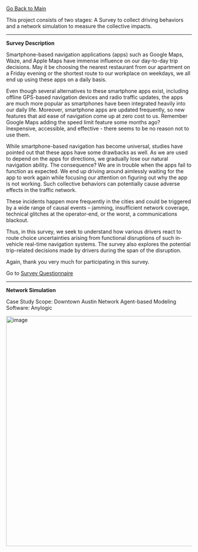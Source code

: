 [Go Back to Main](https://trinhshub.github.io/)

This project consists of two stages: A Survey to collect driving behaviors and a network simulation to measure the collective impacts.

***

**Survey Description**

Smartphone-based navigation applications (apps) such as Google Maps, Waze, and Apple Maps have immense influence on our day-to-day trip decisions. May it be choosing the nearest restaurant from our apartment on a Friday evening or the shortest route to our workplace on weekdays, we all end up using these apps on a daily basis.
 
Even though several alternatives to these smartphone apps exist, including offline GPS-based navigation devices and radio traffic updates, the apps are much more popular as smartphones have been integrated heavily into our daily life. Moreover, smartphone apps are updated frequently, so new features that aid ease of navigation come up at zero cost to us. Remember Google Maps adding the speed limit feature some months ago? Inexpensive, accessible, and effective - there seems to be no reason not to use them.
 
While smartphone-based navigation has become universal, studies have pointed out that these apps have some drawbacks as well. As we are used to depend on the apps for directions, we gradually lose our natural navigation ability. The consequence? We are in trouble when the apps fail to function as expected. We end up driving around aimlessly waiting for the app to work again while focusing our attention on figuring out why the app is not working. Such collective behaviors can potentially cause adverse effects in the traffic network.
 
These incidents happen more frequently in the cities and could be triggered by a wide range of causal events – jamming, insufficient network coverage, technical glitches at the operator-end, or the worst, a communications blackout.
 
Thus, in this survey, we seek to understand how various drivers react to route choice uncertainties arising from functional disruptions of such in-vehicle real-time navigation systems. The survey also explores the potential trip-related decisions made by drivers during the span of the disruption.
 
Again, thank you very much for participating in this survey.

Go to [Survey Questionnaire](https://utexas.qualtrics.com/jfe/form/SV_3l96TVLip3Ou0Ad)

***

**Network Simulation**

Case Study Scope: Downtown Austin Network
Agent-based Modeling Software: Anylogic

<img width="625" alt="image" src="https://user-images.githubusercontent.com/47671910/64622074-5b3beb80-d3ac-11e9-83d6-7245d04bbd37.png">

 

